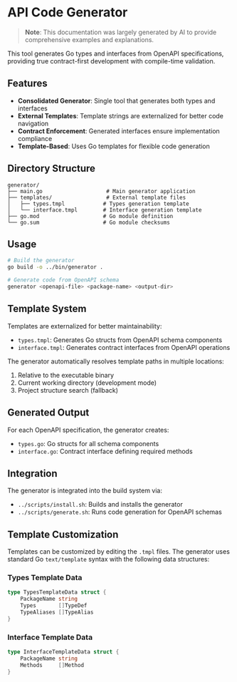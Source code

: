 # API Code Generator

> **Note**: This documentation was largely generated by AI to provide comprehensive examples and explanations.

This tool generates Go types and interfaces from OpenAPI specifications, providing true contract-first development with compile-time validation.

## Features

- **Consolidated Generator**: Single tool that generates both types and interfaces
- **External Templates**: Template strings are externalized for better code navigation
- **Contract Enforcement**: Generated interfaces ensure implementation compliance
- **Template-Based**: Uses Go templates for flexible code generation

## Directory Structure

```
generator/
├── main.go                    # Main generator application
├── templates/                 # External template files
│   ├── types.tmpl            # Types generation template
│   └── interface.tmpl        # Interface generation template
├── go.mod                    # Go module definition
└── go.sum                    # Go module checksums
```

## Usage

```bash
# Build the generator
go build -o ../bin/generator .

# Generate code from OpenAPI schema
generator <openapi-file> <package-name> <output-dir>
```

## Template System

Templates are externalized for better maintainability:

- `types.tmpl`: Generates Go structs from OpenAPI schema components
- `interface.tmpl`: Generates contract interfaces from OpenAPI operations

The generator automatically resolves template paths in multiple locations:
1. Relative to the executable binary
2. Current working directory (development mode)
3. Project structure search (fallback)

## Generated Output

For each OpenAPI specification, the generator creates:

- `types.go`: Go structs for all schema components
- `interface.go`: Contract interface defining required methods

## Integration

The generator is integrated into the build system via:
- `../scripts/install.sh`: Builds and installs the generator
- `../scripts/generate.sh`: Runs code generation for OpenAPI schemas

## Template Customization

Templates can be customized by editing the `.tmpl` files. The generator uses standard Go `text/template` syntax with the following data structures:

### Types Template Data
```go
type TypesTemplateData struct {
    PackageName string
    Types       []TypeDef
    TypeAliases []TypeAlias
}
```

### Interface Template Data
```go
type InterfaceTemplateData struct {
    PackageName string
    Methods     []Method
}
```